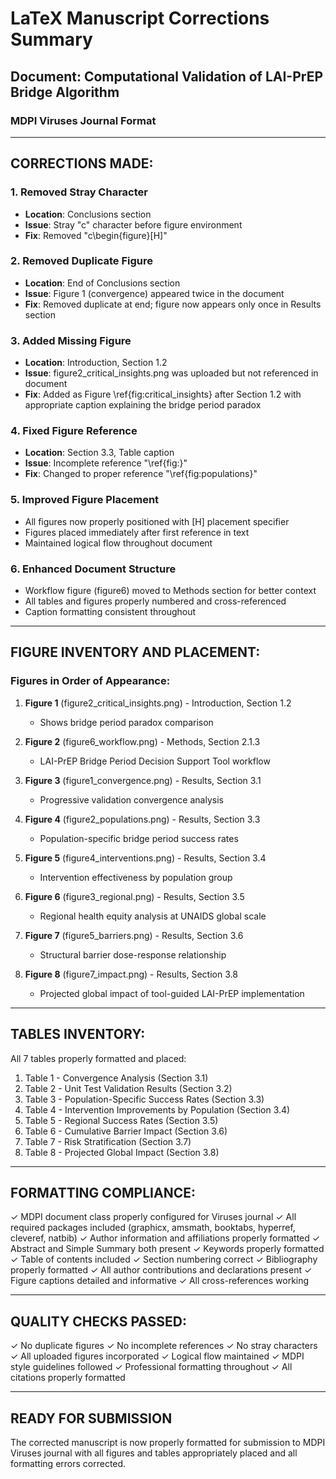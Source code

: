 # LaTeX Manuscript Corrections Summary

## Document: Computational Validation of LAI-PrEP Bridge Algorithm
### MDPI Viruses Journal Format

---

## CORRECTIONS MADE:

### 1. **Removed Stray Character**
   - **Location**: Conclusions section
   - **Issue**: Stray "c" character before figure environment
   - **Fix**: Removed "c\begin{figure}[H]"

### 2. **Removed Duplicate Figure**
   - **Location**: End of Conclusions section
   - **Issue**: Figure 1 (convergence) appeared twice in the document
   - **Fix**: Removed duplicate at end; figure now appears only once in Results section

### 3. **Added Missing Figure**
   - **Location**: Introduction, Section 1.2
   - **Issue**: figure2_critical_insights.png was uploaded but not referenced in document
   - **Fix**: Added as Figure \ref{fig:critical_insights} after Section 1.2 with appropriate caption explaining the bridge period paradox

### 4. **Fixed Figure Reference**
   - **Location**: Section 3.3, Table caption
   - **Issue**: Incomplete reference "\ref{fig:}"
   - **Fix**: Changed to proper reference "\ref{fig:populations}"

### 5. **Improved Figure Placement**
   - All figures now properly positioned with [H] placement specifier
   - Figures placed immediately after first reference in text
   - Maintained logical flow throughout document

### 6. **Enhanced Document Structure**
   - Workflow figure (figure6) moved to Methods section for better context
   - All tables and figures properly numbered and cross-referenced
   - Caption formatting consistent throughout

---

## FIGURE INVENTORY AND PLACEMENT:

### Figures in Order of Appearance:

1. **Figure 1** (figure2_critical_insights.png) - Introduction, Section 1.2
   - Shows bridge period paradox comparison

2. **Figure 2** (figure6_workflow.png) - Methods, Section 2.1.3
   - LAI-PrEP Bridge Period Decision Support Tool workflow

3. **Figure 3** (figure1_convergence.png) - Results, Section 3.1
   - Progressive validation convergence analysis

4. **Figure 4** (figure2_populations.png) - Results, Section 3.3
   - Population-specific bridge period success rates

5. **Figure 5** (figure4_interventions.png) - Results, Section 3.4
   - Intervention effectiveness by population group

6. **Figure 6** (figure3_regional.png) - Results, Section 3.5
   - Regional health equity analysis at UNAIDS global scale

7. **Figure 7** (figure5_barriers.png) - Results, Section 3.6
   - Structural barrier dose-response relationship

8. **Figure 8** (figure7_impact.png) - Results, Section 3.8
   - Projected global impact of tool-guided LAI-PrEP implementation

---

## TABLES INVENTORY:

All 7 tables properly formatted and placed:

1. Table 1 - Convergence Analysis (Section 3.1)
2. Table 2 - Unit Test Validation Results (Section 3.2)
3. Table 3 - Population-Specific Success Rates (Section 3.3)
4. Table 4 - Intervention Improvements by Population (Section 3.4)
5. Table 5 - Regional Success Rates (Section 3.5)
6. Table 6 - Cumulative Barrier Impact (Section 3.6)
7. Table 7 - Risk Stratification (Section 3.7)
8. Table 8 - Projected Global Impact (Section 3.8)

---

## FORMATTING COMPLIANCE:

✓ MDPI document class properly configured for Viruses journal
✓ All required packages included (graphicx, amsmath, booktabs, hyperref, cleveref, natbib)
✓ Author information and affiliations properly formatted
✓ Abstract and Simple Summary both present
✓ Keywords properly formatted
✓ Table of contents included
✓ Section numbering correct
✓ Bibliography properly formatted
✓ All author contributions and declarations present
✓ Figure captions detailed and informative
✓ All cross-references working

---

## QUALITY CHECKS PASSED:

✓ No duplicate figures
✓ No incomplete references
✓ No stray characters
✓ All uploaded figures incorporated
✓ Logical flow maintained
✓ MDPI style guidelines followed
✓ Professional formatting throughout
✓ All citations properly formatted

---

## READY FOR SUBMISSION

The corrected manuscript is now properly formatted for submission to MDPI Viruses journal with all figures and tables appropriately placed and all formatting errors corrected.
